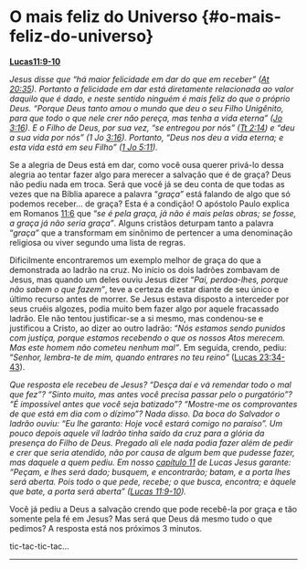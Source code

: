 # O mais feliz do Universo {#o-mais-feliz-do-universo}

[**Lucas**](http://bibliaonline.com.br/acf/lc/11/9-10)[**11:9-10**](http://bibliaonline.com.br/acf/lc/11/9-10)

_Jesus disse que “há maior felicidade em dar do que em receber” (_[_At 20:35_](http://bibliaonline.com.br/acf/atos/20/35)_). Portanto a felicidade em dar está diretamente relacionada ao valor daquilo que é dado, e neste sentido ninguém é mais feliz do que o próprio Deus. “Porque Deus tanto amou o mundo que deu o seu Filho Unigênito, para que todo o que nele crer não pereça, mas tenha a vida eterna” (_[_Jo 3:16_](http://bibliaonline.com.br/acf/jo/3/16)_). E o Filho de Deus, por sua vez, “se entregou por nós” (_[_Tt 2:14_](http://bibliaonline.com.br/acf/tt/2/14)_) e “deu a sua vida por nós” (1 Jo_ [_3:16_](http://bibliaonline.com.br/acf/1jo/3/16)_). Portanto, “Deus nos deu a vida eterna; e esta vida está em seu Filho” (_[_1 Jo 5:11_](http://bibliaonline.com.br/acf/1jo/5/11)_)._

Se a alegria de Deus está em dar, como você ousa querer privá-lo dessa alegria ao tentar fazer algo para merecer a salvação que é de graça? Deus não pediu nada em troca. Será que você já se deu conta de que todas as vezes que na Bíblia aparece a palavra “_graça”_ está falando de algo que só podemos receber... de graça? Esta é a condição! O apóstolo Paulo explica em Romanos [11:6](http://bibliaonline.com.br/acf/rm/11/6) que “_se é pela graça, já não é mais pelas obras; se fosse, a graça já não seria graça”_. Alguns cristãos deturpam tanto a palavra “_graça”_ que a transformam em sinônimo de pertencer a uma denominação religiosa ou viver segundo uma lista de regras.

Dificilmente encontraremos um exemplo melhor de graça do que a demonstrada ao ladrão na cruz. No início os dois ladrões zombavam de Jesus, mas quando um deles ouviu Jesus dizer “_Pai, perdoa-lhes, porque não sabem o que fazem”_, teve a certeza de estar diante de seu único e último recurso antes de morrer. Se Jesus estava disposto a interceder por seus cruéis algozes, podia muito bem fazer algo por aquele fracassado ladrão. Ele não tentou justificar-se a si mesmo, mas condenou-se e justificou a Cristo, ao dizer ao outro ladrão: “_Nós estamos sendo punidos com justiça, porque estamos recebendo o que os nossos Atos merecem. Mas este homem não cometeu nenhum mal”_. Em seguida, crendo, pediu: “_Senhor, lembra-te de mim, quando entrares no teu reino”_ ([Lucas 23:34-43](http://bibliaonline.com.br/acf/lc/23/34-43)).

_Que resposta ele recebeu de Jesus? “Desça daí e vá remendar todo o mal que fez”? “Sinto muito, mas antes você precisa passar pelo o purgatório”? “É impossível antes que você seja batizado”? “Mostre-me os comprovantes de que está em dia com o dízimo”? Nada disso. Da boca do Salvador o ladrão ouviu: “Eu lhe garanto: Hoje você estará comigo no paraíso”. Um pouco depois aquele vil ladrão tinha saído da cruz para a glória da presença do Filho de Deus. Pregado ali ele nada podia fazer além de pedir e crer que seria atendido, não por causa de algum bem que pudesse fazer, mas daquele a quem pediu. Em nosso_ [_capítulo 11_](http://bibliaonline.com.br/acf/lc/11) _de Lucas Jesus garante: “Peçam, e lhes será dado; busquem, e encontrarão; batam, e a porta lhes será aberta. Pois todo o que pede, recebe; o que busca, encontra; e àquele que bate, a porta será aberta” (_[_Lucas 11:9-10_](http://bibliaonline.com.br/acf/lc/11/9-10)_)._

Você já pediu a Deus a salvação crendo que pode recebê-la por graça e tão somente pela fé em Jesus? Mas será que Deus dá mesmo tudo o que pedimos? A resposta está nos próximos 3 minutos.

tic-tac-tic-tac...

*****